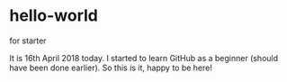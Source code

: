 # hello-world
for starter

It is 16th April 2018 today.
I started to learn GitHub as a beginner (should have been done earlier).
So this is it, happy to be here!
